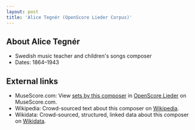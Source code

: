 ```yaml
---
layout: post
title: 'Alice Tegnér (OpenScore Lieder Corpus)'
---
```


## About Alice Tegnér

- Swedish music teacher and children's songs composer
- Dates: 1864–1943

## External links

- MuseScore.com: View [sets by this composer] in [OpenScore Lieder] on MuseScore.com.
- Wikipedia: Crowd-sourced text about this composer on [Wikipedia].
- Wikidata: Crowd-sourced, structured, linked data about this composer on [Wikidata].

[Wikipedia]: https://en.wikipedia.org/wiki/Alice_Tegnér
[Wikidata]: https://www.wikidata.org/wiki/Q462879
[sets by this composer]: https://musescore.com/openscore-lieder-corpus/sets?order=title&text=Tegnér,+Alice
[OpenScore Lieder]: https://musescore.com/openscore-lieder-corpus

